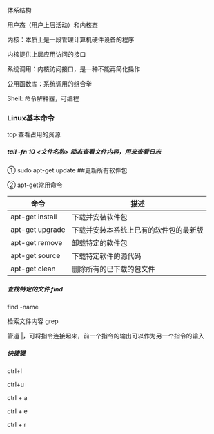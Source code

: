 体系结构

用户态（用户上层活动）和内核态

内核：本质上是一段管理计算机硬件设备的程序

内核提供上层应用访问的接口

系统调用：内核访问接口，是一种不能再简化操作

公用函数库：系统调用的组合拳

Shell: 命令解释器，可编程





### Linux基本命令

top 查看占用的资源

##### tail -fn 10 <文件名称>  动态查看文件内容，用来查看日志

①  sudo apt-get update        ##更新所有软件包

②  apt-get常用命令

| 命令             | 描述                                   |
| ---------------- | -------------------------------------- |
| apt-get  install | 下载并安装软件包                       |
| apt-get  upgrade | 下载并安装本系统上已有的软件包的最新版 |
| apt-get  remove  | 卸载特定的软件包                       |
| apt-get source   | 下载特定软件的源代码                   |
| apt-get clean    | 删除所有的已下载的包文件               |

#####  查找特定的文件 find

find -name



检索文件内容 grep

管道 |，可将指令连接起来，前一个指令的输出可以作为另一个指令的输入



##### 快捷键

ctrl+l

ctrl+u

ctrl + a

ctrl + e

ctrl + r















